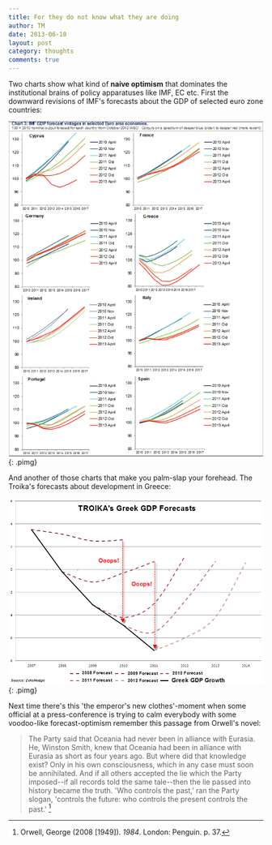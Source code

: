 ```yaml
---
title: For they do not know what they are doing
author: TM
date: 2013-06-10
layout: post
category: thoughts
comments: true
---
```


Two charts show what kind of **naive optimism** that dominates the institutional brains of policy apparatuses like IMF, EC etc.
First the downward revisions of IMF's forecasts about the GDP of selected euro zone countries:

![IMF forecast](/assets/imf-forecast.png){: .pimg}

And another of those charts that make you palm-slap your forehead. The Troika's forecasts about development in Greece:

![Troika Forecast for Greece](/assets/troika-forecast.png){: .pimg}

Next time there's this 'the emperor's new clothes'-moment when some official at a press-conference is trying to calm everybody with some voodoo-like forecast-optimism remember this passage from Orwell's novel:

>The Party said that Oceania had never been in alliance with Eurasia. He, Winston Smith, knew that Oceania had been in alliance with Eurasia as short as four years ago. But where did that knowledge exist? Only in his own consciousness, which in any case must soon be annihilated. And if all others accepted the lie which the Party imposed--if all records told the same tale--then the lie passed into history became the truth. 'Who controls the past,' ran the Party slogan, 'controls the future: who controls the present controls the past.' [^Orwell]

[^Orwell]: Orwell, George (2008 [1949]). _1984_. London: Penguin. p. 37.